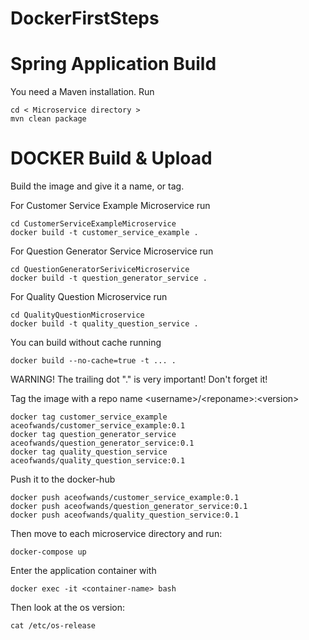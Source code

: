 # DockerFirstSteps


# Spring Application Build

You need a Maven installation. Run

```
cd < Microservice directory >
mvn clean package
```

# DOCKER Build & Upload 

Build the image and give it a name, or tag.

For Customer Service Example Microservice run

```
cd CustomerServiceExampleMicroservice
docker build -t customer_service_example .
```

For Question Generator Service Microservice run

```
cd QuestionGeneratorSeriviceMicroservice
docker build -t question_generator_service .
```

For Quality Question Microservice run

```
cd QualityQuestionMicroservice
docker build -t quality_question_service .
```
You can build without cache running
```
docker build --no-cache=true -t ... .
```

WARNING! The trailing dot "." is very important! Don't forget it!

Tag the image with a repo name \<username\>/\<reponame\>:\<version\>

```
docker tag customer_service_example aceofwands/customer_service_example:0.1
docker tag question_generator_service aceofwands/question_generator_service:0.1
docker tag quality_question_service aceofwands/quality_question_service:0.1
```

Push it to the docker-hub
```
docker push aceofwands/customer_service_example:0.1
docker push aceofwands/question_generator_service:0.1
docker push aceofwands/quality_question_service:0.1

```

Then move to each microservice directory and run:
```
docker-compose up
```

Enter the application container with 
```
docker exec -it <container-name> bash
```

Then look at the os version:
```
cat /etc/os-release
```

